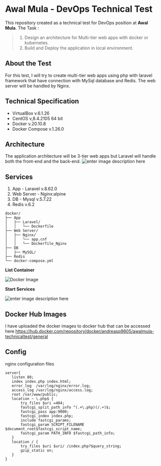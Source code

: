 # Awal Mula - DevOps Technical Test

This repository created as a technical test for DevOps position at **Awal Mula**. 
The Task :
> 1. Design an architecture for Multi-tier web apps with docker or kubernetes.  
> 2. Build and Deploy the application in local environment. 
## About the Test
For this test, I will try to create multi-tier web apps using php with laravel framework that have connection with MySql database and Redis. The web server will be handled by Nginx.
## Technical Specification

 - VirtualBox v.6.1.26
 - CentOS v,8.4.2105 64 bit
 - Docker v.20.10.8
 - Docker Compose v.1.26.0
 

## Architecture
The application architecture will be 3-tier web apps but Laravel will handle both the front-end and the back-end.
![enter image description here](https://i.imgur.com/ixBcH7O.png)
 ## Services

1. App - Laravel v.8.62.0
2. Web Server - Nginx:alpine
3. DB - Mysql v.5.7.22
4. Redis v.6.2
```
docker/
├── App
│   ├── Laravel/
│   │   └── Dockerfile
├── Web Server/
│   ├── Nginx/
│   │   └── app.cnf
│   │   └── Dockerfile_Nginx
├── DB
│   ├── MySQL/
├── Redis
└── docker-compose.yml
```

 **List Container**
 
![Docker Image](https://i.imgur.com/qUX2n1F_d.webp?maxwidth=760&fidelity=grand)

 **Start Services**
 
 ![enter image description here](https://i.imgur.com/POHkxTK.jpg)

## Docker Hub Images

I have uploaded the docker images to docker hub that can be accessed here
https://hub.docker.com/repository/docker/andreasp9605/awalmula-technicaltest/general

## Config
nginx configuration files
```
server{
   listen 80;
   index index.php index.html;
   error_log  /var/log/nginx/error.log;
   access_log /var/log/nginx/access.log;
   root /var/www/public;
   location ~ \.php$ {
       try_files $uri =404;
       fastcgi_split_path_info ^(.+\.php)(/.+)$;
       fastcgi_pass app:9000;
       fastcgi_index index.php;
       include fastcgi_params;
       fastcgi_param SCRIPT_FILENAME $document_root$fastcgi_script_name;
       fastcgi_param PATH_INFO $fastcgi_path_info;
   }
   location / {
       try_files $uri $uri/ /index.php?$query_string;
       gzip_static on;
   }
}

```
